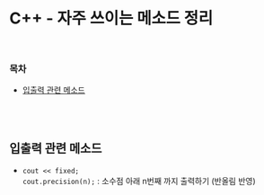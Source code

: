 # C++ - 자주 쓰이는 메소드 정리

<br/>

### 목차

- <a href="">입출력 관련 메소드</a>
<!-- - <a href=""></a> -->

<br/><br/>

## 입출력 관련 메소드

- <code>cout << fixed;</code>  
  <code>cout.precision(n);</code> : 소수점 아래 n번째 까지 출력하기 (반올림 반영)
